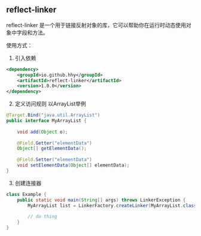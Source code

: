 ## reflect-linker
reflect-linker 是一个用于链接反射对象的库，它可以帮助你在运行时动态使用对象中字段和方法。

使用方式：

1. 引入依赖

```xml
<dependency>
    <groupId>io.github.hhy</groupId>
    <artifactId>reflect-linker</artifactId>
    <version>1.0.0</version>
</dependency>
```
2. 定义访问规则
以ArrayList举例
```java
@Target.Bind("java.util.ArrayList")
public interface MyArrayList {
    
    void add(Object o);
    
    @Field.Getter("elementData")
    Object[] getElementData();
    
    @Field.Setter("elementData")
    void setElementData(Object[] elementData);
}
```
3. 创建连接器
```java
class Example {
    public static void main(String[] args) throws LinkerException {
        MyArrayList list = LinkerFactory.createLinker(MyArrayList.class, new ArrayList<>());
        
        // do thing
    }
}
```

